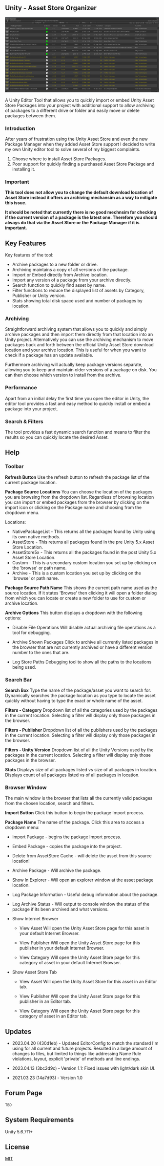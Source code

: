 ## Unity - Asset Store Organizer

![Screenshot](Screenshots/OrganizerEditor000.png)

A Unity Editor Tool that allows you to quickly import or embed Unity Asset Store Packages into your project with additional support to allow archiving of packages to a different drive or folder and easily move or delete packages between them.


### Introduction
After years of frustration using the Unity Asset Store and even the new Package Manager when they added Asset Store support I decided to write my own Unity editor tool to solve several of my biggest complaints.

1. Choose where to install Asset Store Packages.
2. Poor support for quickly finding a purchased Asset Store Package and installing it.


### Important
**This tool does not allow you to change the default download location of Asset Store instead it offers an archiving mechansim as a way to mitigate this issue.**

**It should be noted that currently there is no good mechnsim for checking if the current version of a package is the latest one. Therefore you should always do that via the Asset Store or the Package Manager if it is important.**



## Key Features
Key features of the tool:

* Archive packages to a new folder or drive.
* Archiving maintains a copy of all versions of the package.
* Import or Embed directly from Archive location.
* Import any version of a package from your archive directly.
* Search function to quickly find asset by name.
* Filter functions to reduce the displayed list of assets by Category, Publisher or Unity version.
* Stats showing total disk space used and number of packages by location.



### Archiving
Straightforward archiving system that allows you to quickly and simply archive packages and then import them directly from that location into an Unity project. Alternatively you can use the archiving mechanism to move packages back and forth between the official Unity Asset Store download location and your archive location. This is useful for when you want to check if a package has an update available.

Furthermore archiving will actually keep package versions separate, allowing you to keep and maintain older versions of a package on disk. You can then choose which version to install from the archive.


### Performance
Apart from an initial delay the first time you open the editor in Unity, the editor tool provides a fast and easy method to quickly install or embed a package into your project.


### Search & Filters
The tool provides a fast dynamic search function and means to filter the results so you can quickly locate the desired Asset.




## Help

### Toolbar

**Refresh Button**
Use the refresh button to refresh the package list of the current package location.

**Package Source Locations**
You can choose the location of the packages you are browsing from the dropdown list. Regardless of browsing location you can import or embed packages from the browser by clicking on the import icon or clicking on the Package name and choosing from the dropdown menu.

Locations:

* NativePackageList - This returns all the packages found by Unity using its own native methods.
* AssetStore - This returns all packages found in the pre Unity 5.x Asset Store Location.
* AssetStore5x - This returns all the packages found in the post Unity 5.x Asset Store Location.
* Custom  - This is a secondary custom location you set up by clicking on the 'browse' or path name.
* Archive - This is a custom location you set up by clicking on the 'browse' or path name.

**Package Source Path Name**
This shows the current path name used as the source location. If it states 'Browse' then clicking it will open a folder dialog from which you can locate or create a new folder to use for custom or archive location.


**Archive Options**
This button displays a dropdown with the following options:

* Disable File Operations
Will disable actual archiving file operations as a tool for debugging.

* Archive Shown Packages
Click to archive all currently listed packages in the browser that are not currently archived or have a different version number to the ones that are.

* Log Store Paths
Debugging tool to show all the paths to the locations being used.


### Search Bar

**Search Box**
Type the name of the package/asset you want to search for. Dynamically searches the package location as you type to locate the asset quickly without having to type the exact or whole name of the asset.

**Filters - Category**
Dropdown list of all the categories used by the packages in the current location.
Selecting a filter will display only those packages in the browser.

**Filters - Publisher**
Dropdown list of all the publishers used by the packages in the current location.
Selecting a filter will display only those packages in the browser.

**Filters - Unity Version**
Dropdown list of all the Unity Versions used by the packages in the current location.
Selecting a filter will display only those packages in the browser.

**Stats**
Displays size of all packages listed vs size of all packages in location.
Displays count of all packages listed vs of all packages in location.

### Browser Window
The main window is the browser that lists all the currently valid packages from the chosen location, search and filters.

**Import Button**
Click this button to begin the package Import process.

**Package Name**
The name of the package. Click this area to access a dropdown menu:

* Import Package - begins the package Import process.
* Embed Package - copies the package into the project.
* Delete from AssetStore Cache - will delete the asset from this source location!
* Archive Package - Will archive the package.
	
* Show In Explorer - Will open an explorer window at the asset package location.
* Log Package Information - Useful debug information about the package.
* Log Archive Status - Will output to console window the status of the package if its been archived and what versions.

* Show Internet Browser
	* View Asset 
	Will open the Unity Asset Store page for this asset in your default Internet Browser.

	* View Publisher 
	Will open the Unity Asset Store page for this publisher in your default Internet Browser.

	* View Category
	Will open the Unity Asset Store page for this category of asset in your default Internet Browser.

* Show Asset Store Tab
	* View Asset 
	Will open the Unity Asset Store for this asset in an Editor tab.

	* View Publisher 
	Will open the Unity Asset Store page for this publisher in an Editor tab.

	* View Category
	Will open the Unity Asset Store page for this category of asset in an Editor tab.


## Updates
* 2023.04.20 (430d1eb) - Updated EditorConfig to match the standard I'm using for all current and future projects. Resulted in a large amount of changes to files, but limited to things like addressing Name Rule violations, layout, explicit 'private' of methods and line endings.

* 2023.04.13 (3bc2d9c) - Version 1.1: Fixed issues with light/dark skin UI.

* 2021.03.23 (14a7d93) - Version 1.0


## Forum Page
	TBD


## System Requirements
Unity 5.6.7f1+

## License

[MIT](LICENSE.md)
